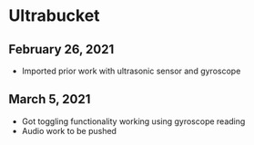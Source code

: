 # Ultrabucket
## February 26, 2021
- Imported prior work with ultrasonic sensor and gyroscope

## March 5, 2021
- Got toggling functionality working using gyroscope reading
- Audio work to be pushed